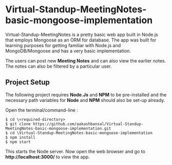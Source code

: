 # Virtual-Standup-MeetingNotes-basic-mongoose-implementation

Virtual-Standup-MeetingNotes is a pretty basic web app built in Node.js that employs Mongoose as an ORM for database. The app was built for learning purposes for getting familiar with Node.js and MongoDB/Mongoose and has a very basic implementation.

The users can post new **Meeting Notes** and can also view the earlier notes. The notes can also be filtered by a particular user.

## Project Setup

The following project requires **Node.Js** and **NPM** to be pre-installed and the necessary path variables for **Node** and **NPM** should also be set-up already.

Open the terminal/command-line :

```
$ cd \<required-directory>
$ git clone https://github.com/aakashbansal/Virtual-Standup-MeetingNotes-basic-mongoose-implementation.git
$ cd \Virtual-Standup-MeetingNotes-basic-mongoose-implementation
$ npm install
$ npm start
```

This starts the Node server. Now open the web browser and go to **http://localhost:3000/** to view the app.

